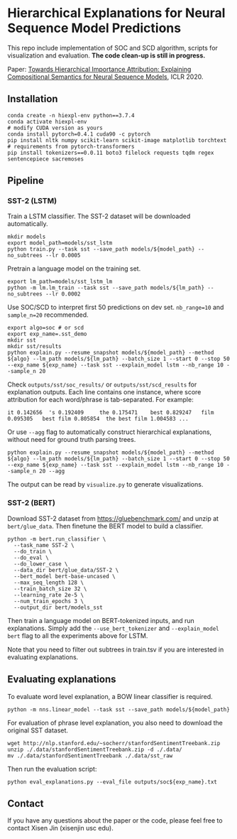 # Hierarchical Explanations for Neural Sequence Model Predictions

This repo include implementation of SOC and SCD algorithm, scripts for visualization and evaluation. **The code clean-up is still in progress.**

Paper: [Towards Hierarchical Importance Attribution: Explaining Compositional Semantics for Neural Sequence Models](https://openreview.net/pdf?id=BkxRRkSKwr), ICLR 2020.

## Installation
```shell script
conda create -n hiexpl-env python==3.7.4
conda activate hiexpl-env
# modify CUDA version as yours
conda install pytorch=0.4.1 cuda90 -c pytorch
pip install nltk numpy scikit-learn scikit-image matplotlib torchtext
# requirements from pytorch-transformers
pip install tokenizers==0.0.11 boto3 filelock requests tqdm regex sentencepiece sacremoses
```

## Pipeline
### SST-2 (LSTM)

Train a LSTM classifier. The SST-2 dataset will be downloaded automatically.

```shell script
mkdir models
export model_path=models/sst_lstm
python train.py --task sst --save_path models/${model_path} --no_subtrees --lr 0.0005
``` 

Pretrain a language model on the training set.
```shell script
export lm_path=models/sst_lstm_lm
python -m lm.lm_train --task sst --save_path models/${lm_path} --no_subtrees --lr 0.0002
```

Use SOC/SCD to interpret first 50 predictions on dev set. `nb_range=10` and `sample_n=20` recommended. 
```shell script
export algo=soc # or scd
export exp_name=.sst_demo
mkdir sst
mkdir sst/results
python explain.py --resume_snapshot models/${model_path} --method ${algo} --lm_path models/${lm_path} --batch_size 1 --start 0 --stop 50 --exp_name ${exp_name} --task sst --explain_model lstm --nb_range 10 --sample_n 20
```
Check `outputs/sst/soc_results/` or `outputs/sst/scd_results` for explanation outputs. Each line contains one instance, where score attribution for each word/phrase is tab-separated. For example:

```
it 0.142656	 's 0.192409	 the 0.175471	 best 0.829247	 film 0.095305	 best film 0.805854	 the best film 1.004583 ...
```

Or use `--agg` flag to automatically construct hierarchical explanations,  without need for ground truth parsing trees.

```shell script
python explain.py --resume_snapshot models/${model_path} --method ${algo} --lm_path models/${lm_path} --batch_size 1 --start 0 --stop 50 --exp_name ${exp_name} --task sst --explain_model lstm --nb_range 10 --sample_n 20 --agg
```

The output can be read by `visualize.py` to generate visualizations.

### SST-2 (BERT)
Download SST-2 dataset from https://gluebenchmark.com/ and unzip at `bert/glue_data`. Then finetune the BERT model to build a classifier. 

```shell script
python -m bert.run_classifier \
  --task_name SST-2 \
  --do_train \
  --do_eval \
  --do_lower_case \
  --data_dir bert/glue_data/SST-2 \
  --bert_model bert-base-uncased \
  --max_seq_length 128 \
  --train_batch_size 32 \
  --learning_rate 2e-5 \
  --num_train_epochs 3 \
  --output_dir bert/models_sst 
```

Then train a language model on BERT-tokenized inputs, and run explanations. Simply add the `--use_bert_tokenizer` and `--explain_model bert` flag to all the experiments above for LSTM.

Note that you need to filter out subtrees in train.tsv if you are interested in evaluating explanations.

## Evaluating explanations

To evaluate word level explanation, a BOW linear classifier is required.
```shell script
python -m nns.linear_model --task sst --save_path models/${model_path}
```

For evaluation of phrase level explanation, you also need to download the original SST dataset.
```shell script
wget http://nlp.stanford.edu/~socherr/stanfordSentimentTreebank.zip
unzip ./.data/stanfordSentimentTreebank.zip -d ./.data/
mv ./.data/stanfordSentimentTreebank ./.data/sst_raw
```

Then run the evaluation script:
```shell script
python eval_explanations.py --eval_file outputs/soc${exp_name}.txt
```


## Contact

If you have any questions about the paper or the code, please feel free to contact Xisen Jin (xisenjin usc edu).

